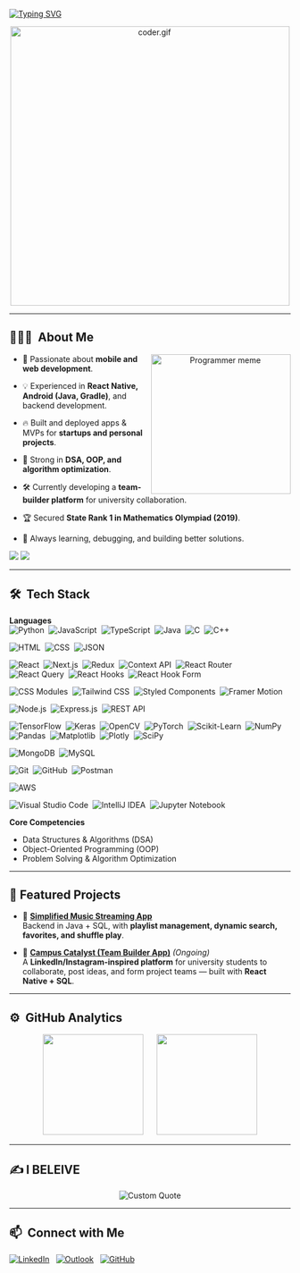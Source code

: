 [![Typing SVG](https://readme-typing-svg.demolab.com?font=Fira+Code&size=24&duration=3000&pause=500&color=F7F7F7&width=600&lines=Hi+%F0%9F%91%8B%2C+I'm+Sannidhya;📱+React+Native+%26+Android+Developer;☁️+Exploring+Backend+and+Databases;🎯+Problem+Solver+%26+Team+Player)](https://git.io/typing-svg)

<p align="center"><img src="coder.gif" width="500" alt="coder.gif"></p>     

---

## 👨🏻‍💻 &nbsp;About Me

<div align="center">
  <img align="right" width="250" src="rick.jpg" alt="Programmer meme"/>
  
  <div align="left">
    
- 🚀 Passionate about **mobile and web development**.  
- 💡 Experienced in **React Native, Android (Java, Gradle)**, and backend development.  
- 🔥 Built and deployed apps & MVPs for **startups and personal projects**.  
- 🎯 Strong in **DSA, OOP, and algorithm optimization**.  
- 🛠️ Currently developing a **team-builder platform** for university collaboration.  
- 🏆 Secured **State Rank 1 in Mathematics Olympiad (2019)**.  
- 🐞 Always learning, debugging, and building better solutions.  

  </div>
</div>

![](https://img.shields.io/badge/-05122A?style=flat&logo=github)&nbsp;![](https://komarev.com/ghpvc/?username=Sannidhyas05&color=05122A&style=flat&label=Visitors)

---

## 🛠 &nbsp;Tech Stack

**Languages**  
![Python](https://img.shields.io/badge/-Python-05122A?style=flat&logo=python)&nbsp;
![JavaScript](https://img.shields.io/badge/-JavaScript-05122A?style=flat&logo=javascript)&nbsp;
![TypeScript](https://img.shields.io/badge/-TypeScript-05122A?style=flat&logo=typescript)&nbsp;
![Java](https://custom-icon-badges.demolab.com/badge/-Java-05122A?style=flat&logo=java)&nbsp;
![C](https://img.shields.io/badge/-C-05122A?style=flat&logo=c)&nbsp;
![C++](https://img.shields.io/badge/-C++-05122A?style=flat&logo=c%2B%2B)&nbsp;

![HTML](https://img.shields.io/badge/-HTML-05122A?style=flat&logo=HTML5)&nbsp;
![CSS](https://img.shields.io/badge/-CSS-05122A?style=flat&logo=css&logoColor=1572B6)&nbsp;
![JSON](https://img.shields.io/badge/-JSON-05122A?style=flat&logo=json)&nbsp;

![React](https://img.shields.io/badge/-React-05122A?style=flat&logo=react)&nbsp;
![Next.js](https://img.shields.io/badge/-Next.js-05122A?style=flat&logo=next.js)&nbsp;
![Redux](https://img.shields.io/badge/-Redux-05122A?style=flat&logo=redux&logoColor=764ABC)&nbsp;
![Context API](https://img.shields.io/badge/-Context%20API-05122A?style=flat&logo=react)&nbsp;
![React Router](https://img.shields.io/badge/-React%20Router-05122A?style=flat&logo=react-router)&nbsp;
![React Query](https://img.shields.io/badge/-React%20Query-05122A?style=flat&logo=react-query)&nbsp;
![React Hooks](https://img.shields.io/badge/-React%20Hooks-05122A?style=flat&logo=react)&nbsp;
![React Hook Form](https://img.shields.io/badge/-React%20Hook%20Form-05122A?style=flat&logo=react-hook-form)&nbsp;

![CSS Modules](https://img.shields.io/badge/-CSS%20Modules-05122A?style=flat&logo=css-modules)&nbsp;
![Tailwind CSS](https://img.shields.io/badge/-Tailwind%20CSS-05122A?style=flat&logo=tailwind-css)&nbsp;
![Styled Components](https://img.shields.io/badge/-Styled%20Components-05122A?style=flat&logo=styled-components)&nbsp;
![Framer Motion](https://img.shields.io/badge/-Framer%20Motion-05122A?style=flat&logo=framer)&nbsp;

![Node.js](https://img.shields.io/badge/-Node.js-05122A?style=flat&logo=node.js)&nbsp;
![Express.js](https://img.shields.io/badge/-Express.js-05122A?style=flat&logo=express)&nbsp;
![REST API](https://custom-icon-badges.demolab.com/badge/-REST%20API-05122A?style=flat&logo=rest)&nbsp;

![TensorFlow](https://img.shields.io/badge/-TensorFlow-05122A?style=flat&logo=tensorflow)&nbsp;
![Keras](https://img.shields.io/badge/-Keras-05122A?style=flat&logo=keras)&nbsp;
![OpenCV](https://img.shields.io/badge/-OpenCV-05122A?style=flat&logo=opencv)&nbsp;
![PyTorch](https://img.shields.io/badge/-PyTorch-05122A?style=flat&logo=pytorch)&nbsp;
![Scikit-Learn](https://img.shields.io/badge/-Scikit%20Learn-05122A?style=flat&logo=scikit-learn)&nbsp;
![NumPy](https://img.shields.io/badge/-NumPy-05122A?style=flat&logo=numpy)&nbsp;
![Pandas](https://img.shields.io/badge/-Pandas-05122A?style=flat&logo=pandas)&nbsp;
![Matplotlib](https://custom-icon-badges.demolab.com/badge/-Matplotlib-05122A?style=flat&logo=matplotlib)&nbsp;
![Plotly](https://img.shields.io/badge/-Plotly-05122A?style=flat&logo=plotly)&nbsp;
![SciPy](https://img.shields.io/badge/-SciPy-05122A?style=flat&logo=scipy)&nbsp;

![MongoDB](https://img.shields.io/badge/-MongoDB-05122A?style=flat&logo=mongodb)&nbsp;
![MySQL](https://img.shields.io/badge/-MySQL-05122A?style=flat&logo=mysql)&nbsp;

![Git](https://img.shields.io/badge/-Git-05122A?style=flat&logo=git)&nbsp;
![GitHub](https://img.shields.io/badge/-GitHub-05122A?style=flat&logo=github)&nbsp;
![Postman](https://img.shields.io/badge/-Postman-05122A?style=flat&logo=postman)&nbsp;

![AWS](https://custom-icon-badges.demolab.com/badge/-AWS-05122A?style=flat&logo=aws&logoColor=FF9900)&nbsp;

![Visual Studio Code](https://custom-icon-badges.demolab.com/badge/-Visual%20Studio%20Code-05122A?style=flat&logo=visual-studio-code&logoColor=007ACC)&nbsp;
![IntelliJ IDEA](https://img.shields.io/badge/-IntelliJ%20IDEA-05122A?style=flat&logo=intellij-idea)&nbsp;
![Jupyter Notebook](https://img.shields.io/badge/-Jupyter%20Notebook-05122A?style=flat&logo=jupyter)&nbsp;


**Core Competencies**  
- Data Structures & Algorithms (DSA)  
- Object-Oriented Programming (OOP)  
- Problem Solving & Algorithm Optimization  

---

## 🚀 Featured Projects  

- 🎵 [**Simplified Music Streaming App**](https://github.com/Sannidhyas05/Music-Web-Application)  
  Backend in Java + SQL, with **playlist management, dynamic search, favorites, and shuffle play**.  

- 👥 [**Campus Catalyst (Team Builder App)**](https://github.com/Sannidhyas05/Campus_Catalyst) *(Ongoing)*  
  A **LinkedIn/Instagram-inspired platform** for university students to collaborate, post ideas, and form project teams — built with **React Native + SQL**.  

---

## ⚙️ &nbsp;GitHub Analytics

<p align="center">
  <img height="180em" src="https://github-readme-stats-eight-theta.vercel.app/api?username=Sannidhyas05&hide_border=true&show_icons=true&theme=algolia&include_all_commits=true&count_private=true"/>
  &nbsp;&nbsp;&nbsp;&nbsp;
  <img height="180em" src="https://github-readme-stats-eight-theta.vercel.app/api/top-langs/?username=Sannidhyas05&hide_border=true&layout=compact&langs_count=8&theme=algolia"/>
</p>

---

## ✍️ I BELEIVE

<p align="center">
  <img src="https://readme-typing-svg.demolab.com?font=Fira+Code&size=20&duration=3000&pause=1000&color=F7F7F7&center=true&vCenter=true&width=700&lines=Coding+is+like+chess:+every+function+is+a+move;Every+bug+a+mistake,+every+solution+a+strategy;Think+ahead,+and+you'll+checkmate+complexity." alt="Custom Quote"/>
</p>


---

## 📫 &nbsp;Connect with Me

<a href="https://www.linkedin.com/in/sannidhya-sharma-5b2a9522a/"><img alt="LinkedIn" src="https://img.shields.io/badge/-LinkedIn-05122A?style=flat&logo=linkedin&logoColor=0A66C2"/></a> &nbsp;
<a href="mailto:Sannidhyas947@outlook.com"><img alt="Outlook" src="https://img.shields.io/badge/-Email-05122A?style=flat&logo=microsoft-outlook&logoColor=0078D4" /></a> &nbsp;
<a href="https://github.com/Sannidhyas05"><img alt="GitHub" src="https://img.shields.io/badge/-GitHub-05122A?style=flat&logo=github" /></a> &nbsp;

